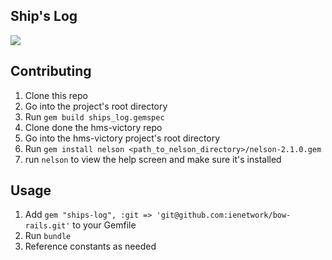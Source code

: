 ## Ship's Log

![](https://media.giphy.com/media/l0G16x3EuzEywCY8g/giphy.gif)

## Contributing

1. Clone this repo
2. Go into the project's root directory
3. Run `gem build ships_log.gemspec`
4. Clone done the hms-victory repo
5. Go into the hms-victory project's root directory
6. Run `gem install nelson <path_to_nelson_directory>/nelson-2.1.0.gem`
7. run `nelson` to view the help screen and make sure it's installed


## Usage

1. Add `gem "ships-log", :git => 'git@github.com:ienetwork/bow-rails.git'` to your Gemfile
2. Run `bundle`
3. Reference constants as needed

